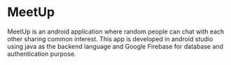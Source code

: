 # MeetUp
MeetUp is an android application where random people can chat with each other sharing common interest. This app is developed in android studio using java as the backend language and Google Firebase for database and authentication purpose.
